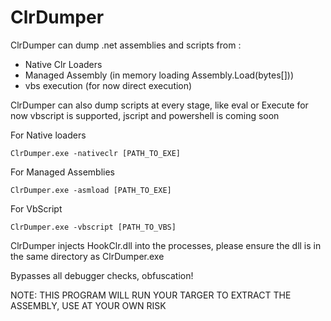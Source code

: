 # ClrDumper
ClrDumper can dump .net assemblies and scripts from :

- Native Clr Loaders
- Managed Assembly (in memory loading Assembly.Load(bytes[]))
- vbs execution (for now direct execution)

ClrDumper can also dump scripts at every stage, like eval or Execute
for now vbscript is supported, jscript and powershell is coming soon

For Native loaders
```
ClrDumper.exe -nativeclr [PATH_TO_EXE]
```

For Managed Assemblies
```
ClrDumper.exe -asmload [PATH_TO_EXE]
```

For VbScript
```
ClrDumper.exe -vbscript [PATH_TO_VBS]
```

ClrDumper injects HookClr.dll into the processes, please ensure the dll is in the same directory
as ClrDumper.exe

Bypasses all debugger checks, obfuscation!

NOTE: THIS PROGRAM WILL RUN YOUR TARGER TO EXTRACT THE ASSEMBLY, USE AT YOUR OWN RISK